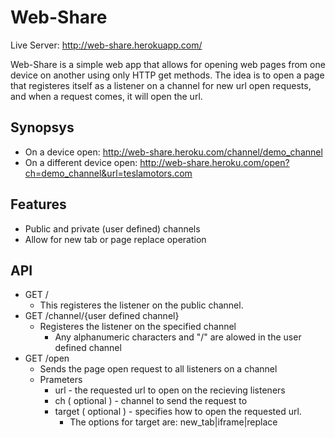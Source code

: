# Web-Share

Live Server: http://web-share.herokuapp.com/

Web-Share is a simple web app that allows for opening web pages from one device on another using only HTTP get methods.
The idea is to open a page that registeres itself as a listener on a channel for new url open requests, and when a request comes, it will open the url.

## Synopsys
 - On a device open: http://web-share.heroku.com/channel/demo_channel
 - On a different device open: http://web-share.heroku.com/open?ch=demo_channel&url=teslamotors.com

## Features
- Public and private (user defined) channels
- Allow for new tab or page replace operation

## API
* GET /
  * This registeres the listener on the public channel.
* GET /channel/{user defined channel}
    * Registeres the listener on the specified channel 
        * Any alphanumeric characters and "/" are alowed in the user defined channel
* GET /open
    * Sends the page open request to all listeners on a channel
    * Prameters
        * url - the requested url to open on the recieving listeners
        * ch ( optional ) - channel to send the request to
        * target ( optional ) - specifies how to open the requested url. 
          - The options for target are: new_tab|iframe|replace
